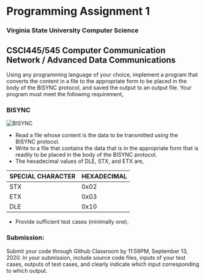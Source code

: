 # Programming Assignment 1
### Virginia State University Computer Science
## CSCI445/545 Computer Communication Network / Advanced Data Communications 

Using any programming language of your choice, implement a program that converts the content in a file to the appropriate form to be placed in the body of the BISYNC protocol, and saved the output to an output file. Your program must meet the following requirement, 

### BISYNC
![BISYNC](https://media.geeksforgeeks.org/wp-content/uploads/20200805161103/bisync11.png)

-	Read a file whose content is the data to be transmitted using the BISYNC protocol.
-	Write to a file that contains the data that is in the appropriate form that is readily to be placed in the body of the BISYNC protocol.
-	The hexadecimal values of DLE, STX, and ETX are, 

  |SPECIAL CHARACTER | HEXADECIMAL |
  |------------------|-------------|
  | STX              | 0x02        |
  | ETX	             | 0x03        |
  | DLE	             | 0x10        |
  
-	Provide sufficient test cases (minimally one). 


### Submission:
Submit your code through Github Classroom by 11:59PM, September 13, 2020. 
In your submission, include source code files, inputs of your test cases, outputs of test cases, and clearly indicate which input corresponding to which output.
